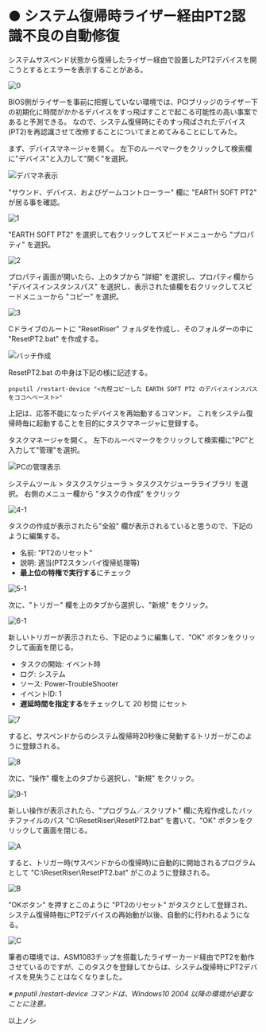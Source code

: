 # ● システム復帰時ライザー経由PT2認識不良の自動修復

システムサスペンド状態から復帰したライザー経由で設置したPT2デバイスを開こうとするとエラーを表示することがある。

![0](Images/0.png)

BIOS側がライザーを事前に把握していない環境では、PCIブリッジのライザー下の初期化に時間がかかるデバイスをすっ飛ばすことで起こる可能性の高い事案であると予測できる。
なので、システム復帰時にそのすっ飛ばされたデバイス(PT2)を再認識させて改修することについてまとめてみることにしてみた。

まず、デバイスマネージャを開く。
左下のルーペマークをクリックして検索欄に"デバイス"と入力して"開く"を選択。

![デバマネ表示](Images/DevMngr.png)

"サウンド、デバイス、およびゲームコントローラー" 欄に "EARTH SOFT PT2" が居る事を確認。

![1](Images/1.png)

"EARTH SOFT PT2" を選択して右クリックしてスピードメニューから "プロパティ" を選択。

![2](Images/2.png)

プロパティ画面が開いたら、上のタブから "詳細" を選択し、プロパティ欄から "デバイスインスタンスパス" を選択し、表示された値欄を右クリックしてスピードメニューから "コピー" を選択。

![3](Images/3.png)

Cドライブのルートに "ResetRiser" フォルダを作成し、そのフォルダーの中に "ResetPT2.bat" を作成する。

![バッチ作成](Images/ResetBat.png)

ResetPT2.bat の中身は下記の様に記述する。
```
pnputil /restart-device "<先程コピーした EARTH SOFT PT2 のデバイスインスパスをココへペースト>"
```
上記は、応答不能になったデバイスを再始動するコマンド。
これをシステム復帰時毎に起動することを目的にタスクマネージャに登録する。

タスクマネージャを開く。
左下のルーペマークをクリックして検索欄に"PC"と入力して"管理"を選択。

![PCの管理表示](Images/AdminPC.png)

システムツール > タスクスケジューラ > タスクスケジューラライブラリ を選択。
右側のメニュー欄から "タスクの作成" をクリック

![4-1](Images/4-1.png)

タスクの作成が表示されたら"全般" 欄が表示されるていると思うので、下記のように編集する。
- 名前: "PT2のリセット"
- 説明: 適当(PT2スタンバイ復帰処理等)
- **最上位の特権で実行する**にチェック

![5-1](Images/5-1.png)

次に、"トリガー" 欄を上のタブから選択し、"新規" をクリック。

![6-1](Images/6-1.png)

新しいトリガーが表示されたら、下記のように編集して、"OK" ボタンをクリックして画面を閉じる。
- タスクの開始: イベント時
- ログ: システム
- ソース: Power-TroubleShooter
- イベントID: 1
- **遅延時間を指定する**をチェックして 20 秒間 にセット

![7](Images/7.png)

すると、サスペンドからのシステム復帰時20秒後に発動するトリガーがこのように登録される。

![8](Images/8.png)

次に、"操作" 欄を上のタブから選択し、"新規" をクリック。

![9-1](Images/9-1.png)

新しい操作が表示されたら、"プログラム／スクリプト" 欄に先程作成したバッチファイルのパス "C:\ResetRiser\ResetPT2.bat" を書いて、"OK" ボタンをクリックして画面を閉じる。

![A](Images/A.png)

すると、トリガー時(サスペンドからの復帰時)に自動的に開始されるプログラムとして "C:\ResetRiser\ResetPT2.bat" がこのように登録される。

![B](Images/B.png)

"OKボタン" を押すとこのように "PT2のリセット" がタスクとして登録され、システム復帰時毎にPT2デバイスの再始動が以後、自動的に行われるようになる。

![C](Images/C.png)

筆者の環境では、ASM1083チップを搭載したライザーカード経由でPT2を動作させているのですが、このタスクを登録してからは、システム復帰時にPT2デバイスを見失うことはなくなりました。

*※ pnputil /restart-device コマンドは、Windows10 2004 以降の環境が必要なことに注意。*

以上ノシ
